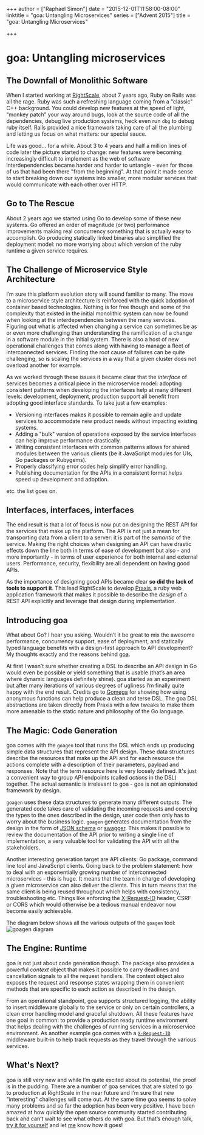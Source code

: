 +++
author = ["Raphael Simon"]
date = "2015-12-01T11:58:00-08:00"
linktitle = "goa: Untangling Microservices"
series = ["Advent 2015"]
title = "goa: Untangling Microservices"

+++

# goa: Untangling microservices

## The Downfall of Monolithic Software

When I started working at [RightScale](https://www.rightscale.com),
about 7 years ago, Ruby on Rails was all the rage. Ruby was such a
refreshing language coming from a "classic" C++ background. You could
develop new features at the speed of light, “monkey patch” your way
around bugs, look at the source code of all the dependencies, debug live
production systems, heck even run `dbg` to debug ruby itself. Rails
provided a nice framework taking care of all the plumbing and letting us
focus on what matters: our special sauce.

Life was good... for a while. About 3 to 4 years and half a million
lines of code later the picture started to change: new features were
becoming increasingly difficult to implement as the web of software
interdependencies became harder and harder to untangle - even for those
of us that had been there "from the beginning". At that point it made
sense to start breaking down our systems into smaller, more modular
services that would communicate with each other over HTTP.

## Go to The Rescue

About 2 years ago we started using Go to develop some of these new
systems. Go offered an order of magnitude (or two) performance
improvements making real concurrency something that is actually easy to
accomplish. Go producing statically linked binaries also simplified the
deployment model: no more worrying about which version of
the ruby runtime a given service requires.

## The Challenge of Microservice Style Architecture

I’m sure this platform evolution story will sound familiar to many. The
move to a microservice style architecture is reinforced with the quick
adoption of container based technologies. Nothing is for free though and
some of the complexity that existed in the initial monolithic system
can now be found when looking at the interdependencies between the many
services. Figuring out what is affected when changing a service can
sometimes be as or even more challenging than understanding the
ramification of a change in a software module in the initial system.
There is also a host of new operational challenges that comes along with
having to manage a fleet of interconnected services. Finding the root
cause of failures can be quite challenging, so is scaling the services
in a way that a given cluster does not overload another for example.

As we worked through these issues it became clear that the *interface*
of services becomes a critical piece in the microservice model: adopting
consistent patterns when developing the interfaces help at many
different levels: development, deployment, production support all
benefit from adopting good interface standards. To take just a few
examples:

* Versioning interfaces makes it possible to remain agile and update
  services to accommodate new product needs without impacting existing
  systems.
* Adding a "bulk" version of operations exposed by the service
  interfaces can help improve performance drastically.
* Writing consistent interfaces with common patterns allows for shared
  modules between the various clients (be it JavaScript modules for UIs,
  Go packages or Rubygems).
* Properly classifying error codes help simplify error handling.
* Publishing documentation for the APIs in a consistent format helps
  speed up development and adoption.

etc. the list goes on.

## Interfaces, interfaces, interfaces

The end result is that a lot of focus is now put on designing the REST
API for the services that make up the platform. The API is not just a
mean for transporting data from a client to a server: it is part of the
*semantic* of the service. Making the right choices when designing an
API can have drastic effects down the line both in terms of ease of
development but also - and more importantly - in terms of user
experience for both internal and external users. Performance, security,
flexibility are all dependent on having good APIs.

As the importance of designing good APIs became clear **so did the lack
of tools to support it**. This lead RightScale to develop [Praxis](http://praxis-framework.io/),
a ruby web application framework that makes it possible to describe the
*design* of a REST API explicitly and leverage that design during
implementation.

## Introducing **goa**

What about Go? I hear you asking. Wouldn’t it be great to mix the
awesome performance, concurrency support, ease of deployment, and
statically typed language benefits with a design-first approach to API
development? My thoughts exactly and the reasons behind [goa](http://goa.design).

At first I wasn’t sure whether creating a DSL to describe an API design
in Go would even be possible or yield something that is usable (that’s
an area where dynamic languages definitely shine). goa started as an
experiment but after many iterations of various degrees of ugliness
I’m finally quite happy with the end result. Credits go to [Gomega](https://onsi.github.io/gomega/)
for showing how using anonymous functions can help produce a clean and
terse DSL. The goa DSL abstractions are taken directly from Praxis with
a few tweaks to make them more amenable to the static nature and
philosophy of the Go language.

## The Magic: Code Generation

goa comes with the `goagen` tool that runs the DSL which ends up
producing simple data structures that represent the API design. These
data structures describe the resources that make up the API and for
each resource the actions complete with a description of their
parameters, payload and responses. Note that the term *resource* here is
very loosely defined. It's just a convenient way to group API endpoints
(called *actions* in the DSL) together. The actual semantic is
irrelevant to goa - goa is not an opinionated framework by design.

`goagen` uses these data structures to generate many different outputs.
The generated code takes care of validating the incoming requests and
coercing the types to the ones described in the design, user code then
only has to worry about the business logic. `goagen` generates
documentation from the design in the form of [JSON schema](http://json-schema.org/latest/json-schema-hypermedia.html) or
[swagger](http://swagger.io). This makes it possible to review the documentation of
the API prior to writing a single line of implementation, a very
valuable tool for validating the API with all the stakeholders.

Another interesting generation target are API clients: Go package,
command line tool and JavaScript clients. Going back to the problem
statement: how to deal with an exponentially growing number of
interconnected microservices - this is huge. It means that the team in
charge of developing a given microservice can also deliver the clients.
This in turn means that the same client is being reused throughout
which helps with consistency, troubleshooting etc. Things like
enforcing the [X-Request-ID](https://devcenter.heroku.com/articles/http-request-id) header, CSRF or CORS
which would otherwise be a tedious manual endeavor now become easily
achievable.

The diagram below shows all the various outputs of the `goagen` tool:
![goagen diagram](https://cdn.rawgit.com/raphael/goa/master/images/goagenv4.svg "goagen")

## The Engine: Runtime

goa is not just about code generation though. The package also provides
a powerful *context* object that makes it possible to carry deadlines
and cancellation signals to all the request handlers. The context
object also exposes the request and response states wrapping them in
convenient methods that are specific to each action as described in the
design.

From an operational standpoint, goa supports structured logging, the
ability to insert middleware globally to the service or only on certain
controllers, a clean error handling model and graceful shutdown. All
these features have one goal in common: to provide a production ready
runtime environment that helps dealing with the challenges of running
services in a microservice environment. As another example goa comes
with a [`X-Request-ID`](https://devcenter.heroku.com/articles/http-request-id) middleware built-in
to help track requests as they travel through the various services.

## What's Next?

goa is still very new and while I’m quite excited about its potential,
the proof is in the pudding. There are a number of goa services that are
slated to go to production at RightScale in the near future and I’m sure
that new "interesting" challenges will come out. At the same time goa
seems to solve many problems and so far the adoption has been very
positive. I have been amazed at how quickly the open source community
started contributing back and can’t wait to see what others do with goa.
But that’s enough talk, [try it for yourself](https://github.com/raphael/goa) and let
[me](mailto:raphael@goa.design) know how it goes!
